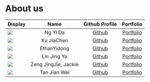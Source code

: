# About us

 Display                                             |         Name         |               Github Profile                |               Portfolio               
-----------------------------------------------------|:--------------------:|:-------------------------------------------:|:-------------------------------------:
 ![](https://via.placeholder.com/100.png?text=Photo) |       Ng Yi Da       |     [Github](https://github.com/ngyida)     |   [Portfolio](team/ngyida.md)   
 ![](https://via.placeholder.com/100.png?text=Photo) |      Xu JiaChen      | [Github](https://github.com/aaronxujiachen) |  [Portfolio](team/xujiachen.md)  
 ![](https://via.placeholder.com/100.png?text=Photo) |     EthanYidong      |  [Github](https://github.com/EthanYidong)   | [Portfolio](team/ethanyidong.md) 
 ![](https://via.placeholder.com/100.png?text=Photo) |     Lin Jing Ya      |    [Github](https://github.com/jingyaaa)    |   [Portfolio](team/johndoe.md)   
 ![](https://via.placeholder.com/100.png?text=Photo) | Zeng JingJie, Jackie |   [Github](https://github.com/Jjzeng123)    |   [Portfolio](team/jackie.md)    
 ![](https://via.placeholder.com/100.png?text=Photo) |     Tan Jian Wei     |    [Github](https://github.com/TJW0911)     |   [Portfolio](team/JianWei.md)   
